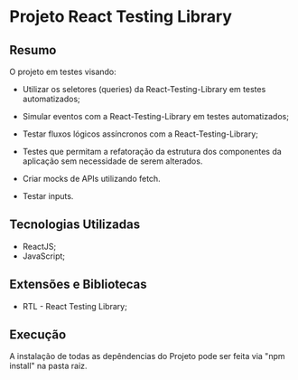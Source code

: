 # Projeto React Testing Library

## Resumo 
O projeto em testes visando:

- Utilizar os seletores (queries) da React-Testing-Library em testes automatizados;

- Simular eventos com a React-Testing-Library em testes automatizados;

- Testar fluxos lógicos assíncronos com a React-Testing-Library;

- Testes que permitam a refatoração da estrutura dos componentes da aplicação sem necessidade de serem alterados.

- Criar mocks de APIs utilizando fetch.

- Testar inputs.


## Tecnologias Utilizadas
- ReactJS;
- JavaScript;

## Extensões e Bibliotecas
- RTL - React Testing Library;

## Execução

A instalação de todas as depêndencias do Projeto pode ser feita via "npm install" na pasta raiz.
